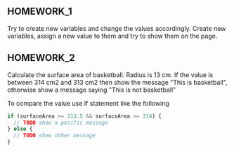 ## HOMEWORK_1

Try to create new variables and change the values accordingly. Create new variables, assign a new value to them and try to show them on the page.

## HOMEWORK_2

Calculate the surface area of basketball. Radius is 13 cm. If the value is between 314 cm2 and 313 cm2 then show the message "This is basketball", otherwise show a message saying "This is not basketball"

To compare the value use If statement like the following

```js
if (surfaceArea >= 313.5 && surfaceArea <= 314) {
  // TODO show a pesific message
} else {
  // TODO show other message
}
```
